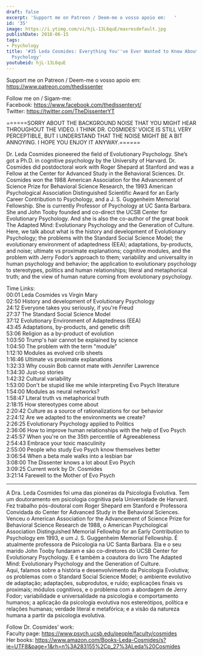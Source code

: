 ```yaml
---
draft: false
excerpt: 'Support me on Patreon / Deem-me o vosso apoio em:   '
id: '35'
image: https://i.ytimg.com/vi/hjL-13L6quE/maxresdefault.jpg
publishDate: 2018-06-15
tags:
- Psychology
title: '#35 Leda Cosmides: Everything You''ve Ever Wanted to Know About Evolutionary
  Psychology'
youtubeid: hjL-13L6quE
---
```

<div class="timelinks">

Support me on Patreon / Deem-me o vosso apoio em:   
https://www.patreon.com/thedissenter

Follow me on / Sigam-me:  
Facebook: https://www.facebook.com/thedissenteryt/  
Twitter: https://twitter.com/TheDissenterYT

======SORRY ABOUT THE BACKGROUND NOISE THAT YOU MIGHT HEAR THROUGHOUT THE VIDEO. I THINK DR. COSMIDES’ VOICE IS STILL VERY PERCEPTIBLE, BUT I UNDERSTAND THAT THE NOISE MIGHT BE A BIT ANNOYING. I HOPE YOU ENJOY IT ANYWAY.======

Dr. Leda Cosmides pioneered the field of Evolutionary Psychology. She’s got a Ph.D. in cognitive psychology by the University of Harvard. Dr. Cosmides did postdoctoral work with Roger Shepard at Stanford and was a Fellow at the Center for Advanced Study in the Behavioral Sciences. Dr. Cosmides won the 1988 American Association for the Advancement of Science Prize for Behavioral Science Research, the 1993 American Psychological Association Distinguished Scientific Award for an Early Career Contribution to Psychology, and a J. S. Guggenheim Memorial Fellowship. She is currently Professor of Psychology at UC Santa Barbara. She and John Tooby founded and co-direct the UCSB Center for Evolutionary Psychology. And she is also the co-author of the great book The Adapted Mind: Evolutionary Psychology and the Generation of Culture.  
Here, we talk about what is the history and development of Evolutionary Psychology; the problems with the Standard Social Science Model; the evolutionary environment of adaptedness (EEA); adaptations, by-products, and noise; ultimate vs proximate explanations; cognitive modules, and the problem with Jerry Fodor’s approach to them; variability and universality in human psychology and behavior; the application to evolutionary psychology to stereotypes, politics and human relationships; literal and metaphorical truth; and the view of human nature coming from evolutionary psychology.

Time Links:  
<time>00:01</time> Leda Cosmides vs Virgin Mary  
<time>02:50</time> History and development of Evolutionary Psychology  
<time>24:12</time> Everyone takes you seriously, if you're Freud  
<time>27:37</time> The Standard Social Science Model  
<time>37:12</time> Evolutionary Environment of Adaptedness (EEA)  
<time>43:45</time> Adaptations, by-products, and genetic drift  
<time>53:06</time> Religion as a by-product of evolution  
<time>1:03:50</time> Trump's hair cannot be explained by science  
<time>1:04:50</time> The problem with the term "module"  
<time>1:12:10</time> Modules as evolved crib sheets  
<time>1:16:46</time> Ultimate vs proximate explanations  
<time>1:32:33</time> Why cousin Bob cannot mate with Jennifer Lawrence  
<time>1:34:30</time> Just-so stories  
<time>1:42:32</time> Cultural variability  
<time>1:53:00</time> Don't be stupid like me while interpreting Evo Psych literature  
<time>1:54:00</time> Modules as neural networks?  
<time>1:58:47</time> Literal truth vs metaphorical truth  
<time>2:18:15</time> How stereotypes come about  
<time>2:20:42</time> Culture as a source of rationalizations for our behavior  
<time>2:24:12</time> Are we adapted to the environments we create?  
<time>2:26:25</time> Evolutionary Psychology applied to Politics  
<time>2:36:06</time> How to improve human relationships with the help of Evo Psych  
<time>2:45:57</time> When you're on the 35th percentile of Agreeableness  
<time>2:54:43</time> Embrace your toxic masculinity  
<time>2:55:00</time> People who study Evo Psych know themselves better  
<time>3:06:54</time> When a beta male walks into a lesbian bar  
<time>3:08:00</time> The Dissenter knows a lot about Evo Psych  
<time>3:09:25</time> Current work by Dr. Cosmides  
<time>3:21:14</time> Farewell to the Mother of Evo Psych


---

A Dra. Leda Cosmides foi uma das pioneiras da Psicologia Evolutiva. Tem um doutoramento em psicologia cognitiva pela Universidade de Harvard. Fez trabalho pós-doutoral com Roger Shepard em Stanford e Professora Convidada do Center for Advanced Study in the Behavioral Sciences. Venceu o American Association for the Advancement of Science Prize for Behavioral Science Research de 1988, o American Psychological Association Distinguished Memorial Fellowhip for an Early Contribution to Psychology em 1993, e um J. S. Guggenheim Memorial Fellowship. É atualmente professora de Psicologia na UC Santa Barbara. Ela e o seu marido John Tooby fundaram e são co-diretores do UCSB Center for Evolutionary Psychology. E é também a coautora do livro The Adapted Mind: Evolutionary Psychology and the Generation of Culture.  
Aqui, falamos sobre a história e desenvolvimento da Psicologia Evolutiva; os problemas com o Standard Social Science Model; o ambiente evolutivo de adaptação; adaptações, subprodutos, e ruído; explicações finais vs proximais; módulos cognitivos, e o problema com a abordagem de Jerry Fodor; variabilidade e universalidade na psicologia e comportamento humanos; a aplicação da psicologia evolutiva nos estereótipos, política e relações humanas; verdade literal e metafórica; e a visão da natureza humana a partir da psicologia evolutiva.

Follow Dr. Cosmides’ work:  
Faculty page: https://www.psych.ucsb.edu/people/faculty/cosmides  
Her books: https://www.amazon.com/Books-Leda-Cosmides/s?ie=UTF8&page=1&rh=n%3A283155%2Cp_27%3ALeda%20Cosmides</div>

